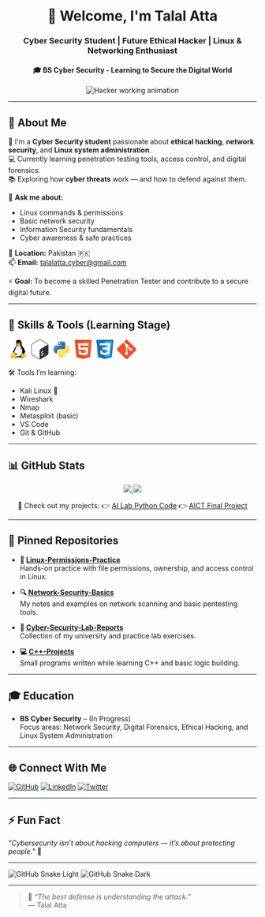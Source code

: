 <h1 align="center">👋 Welcome, I'm Talal Atta</h1>
<h3 align="center">Cyber Security Student | Future Ethical Hacker | Linux & Networking Enthusiast</h3>
<h4 align="center">🎓 BS Cyber Security - Learning to Secure the Digital World</h4>

<div align="center">
  <img src="https://media.giphy.com/media/qgQUggAC3Pfv687qPC/giphy.gif" width="300" alt="Hacker working animation"/>
</div>


---

## 🚀 About Me

🔐 I'm a **Cyber Security student** passionate about **ethical hacking**, **network security**, and **Linux system administration**.  
💻 Currently learning penetration testing tools, access control, and digital forensics.  
📚 Exploring how **cyber threats** work — and how to defend against them.

💬 **Ask me about:**  
- Linux commands & permissions  
- Basic network security  
- Information Security fundamentals  
- Cyber awareness & safe practices  

📍 **Location:** Pakistan 🇵🇰  
📫 **Email:** talalatta.cyber@gmail.com  

⚡ **Goal:** To become a skilled Penetration Tester and contribute to a secure digital future.

---

## 🧠 Skills & Tools (Learning Stage)

<p align="left">
  <img src="https://raw.githubusercontent.com/devicons/devicon/master/icons/linux/linux-original.svg" width="40" title="Linux"/>
  <img src="https://raw.githubusercontent.com/devicons/devicon/master/icons/bash/bash-original.svg" width="40" title="Bash"/>
  <img src="https://raw.githubusercontent.com/devicons/devicon/master/icons/python/python-original.svg" width="40" title="Python"/>
  <img src="https://raw.githubusercontent.com/devicons/devicon/master/icons/html5/html5-original.svg" width="40" title="HTML5"/>
  <img src="https://raw.githubusercontent.com/devicons/devicon/master/icons/css3/css3-original.svg" width="40" title="CSS3"/>
  <img src="https://raw.githubusercontent.com/devicons/devicon/master/icons/git/git-original.svg" width="40" title="Git"/>
</p>

🛠️ Tools I’m learning:
- Kali Linux 🐉  
- Wireshark  
- Nmap  
- Metasploit (basic)  
- VS Code  
- Git & GitHub  

---

## 📊 GitHub Stats

<p align="center">
  <a href="https://github.com/Talal274/AI-Lab-Python-code">
    <img height="180em" src="https://github-readme-stats.vercel.app/api?username=Talal274&show_icons=true&theme=tokyonight&count_private=true"/>
  </a>
  <a href="https://github.com/Talal274/AICT-Project">
    <img height="180em" src="https://github-readme-stats.vercel.app/api/top-langs/?username=Talal274&layout=compact&theme=tokyonight"/>
  </a>
</p>

<p align="center">
  🔗 Check out my projects:  
  👉 <a href="https://github.com/Talal274/AI-Lab-Python-code">AI Lab Python Code</a>  
  👉 <a href="https://github.com/Talal274/AICT-Project">AICT Final Project</a>
</p>

---

## 📌 Pinned Repositories

- **🧰 [Linux-Permissions-Practice](https://github.com/Talal274/Linux-Permissions-Practice)**  
  Hands-on practice with file permissions, ownership, and access control in Linux.

- **🔍 [Network-Security-Basics](https://github.com/Talal274/Network-Security-Basics)**  
  My notes and examples on network scanning and basic pentesting tools.

- **📗 [Cyber-Security-Lab-Reports](https://github.com/Talal274/Cyber-Security-Lab-Reports)**  
  Collection of my university and practice lab exercises.

- **💻 [C++-Projects](https://github.com/Talal274/CPP-Projects)**  
  Small programs written while learning C++ and basic logic building.

---

## 🎓 Education

- **BS Cyber Security** – (In Progress)  
  Focus areas: Network Security, Digital Forensics, Ethical Hacking, and Linux System Administration  

---

## 🌐 Connect With Me

[![GitHub](https://img.shields.io/badge/GitHub-000?style=flat-square&logo=github&logoColor=white)](https://github.com/Talal274)
[![LinkedIn](https://img.shields.io/badge/LinkedIn_Post-0A66C2?style=flat-square&logo=linkedin&logoColor=white)](https://www.linkedin.com/posts/talal-atta-352369335_activity-7257288126019055616-X0VK?utm_source=share&utm_medium=member_android&rcm=ACoAAFQ8mK4B_3yrlHdtG65jixQ9yJBAf1XbZAs)
[![Twitter](https://img.shields.io/badge/Twitter-1DA1F2?style=flat-square&logo=twitter&logoColor=white)](https://twitter.com)

---

## ⚡ Fun Fact

_"Cybersecurity isn’t about hacking computers — it’s about protecting people."_ 🔐  

---

![GitHub Snake Light](https://github.com/Talal274/Talal274/blob/output/github-contribution-grid-snake.svg#gh-light-mode-only)
![GitHub Snake Dark](https://github.com/Talal274/Talal274/blob/output/github-contribution-grid-snake-dark.svg#gh-dark-mode-only)

---

> 🧩 *“The best defense is understanding the attack.”*  
> — Talal Atta
